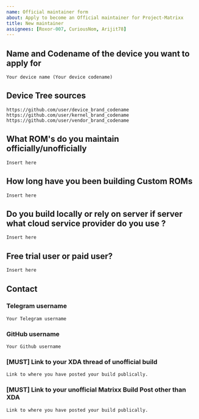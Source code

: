 ```yaml
---
name: Official maintainer form
about: Apply to become an Official maintainer for Project-Matrixx
title: New maintainer
assignees: [Roxor-007, CuriousNom, Arijit78]
---
```


<!--
This template is taken from PixelExperience/official_devices with modifications to it
-->

## Name and Codename of the device you want to apply for
```
Your device name (Your device codename)
```

## Device Tree sources
<!--
* Must be public on GitHub/GitLab
* Must add kernel and vendor as well
* Authorship should be proper
* Add common trees if applicable
-->
```
https://github.com/user/device_brand_codename
https://github.com/user/kernel_brand_codename
https://github.com/user/vendor_brand_codename
```

## What ROM's do you maintain officially/unofficially
```
Insert here
```

## How long have you been building Custom ROMs
```
Insert here
```

## Do you build locally or rely on server if server what cloud service provider do you use ?
```
Insert here
```
## Free trial user or paid user?
```
Insert here
```

## Contact

### Telegram username
```
Your Telegram username
```

### GitHub username
```
Your Github username
```

### [MUST] Link to your XDA thread of unofficial build
<!-- Before being able to maintainer Project-Matrixx officially,
you must have already made an XDA
Refer Maintainer Requirements -->
```
Link to where you have posted your build publically.
```

### [MUST] Link to your unofficial Matrixx Build Post other than XDA
<!-- Before being able to maintainer Project-Matrixx officially,
you must have already made your unofficial build public.
Refer Maintainer Requirements -->
```
Link to where you have posted your build publically.
```
